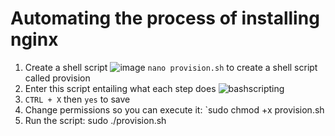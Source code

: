 # Automating the process of installing nginx

1. Create a shell script
![image](https://user-images.githubusercontent.com/129324316/232018086-caa3992b-208f-447d-aefe-0be882296780.png)
`nano provision.sh` to create a shell script called provision
2. Enter this script entailing what each step does
![bashscripting](https://user-images.githubusercontent.com/129324316/232018538-663679b9-9bdd-4d65-a16d-2bcbe97b3998.png)
3. `CTRL + X` then `yes` to save
4. Change permissions so you can execute it:
`sudo chmod +x provision.sh
5. Run the script:
sudo ./provision.sh
